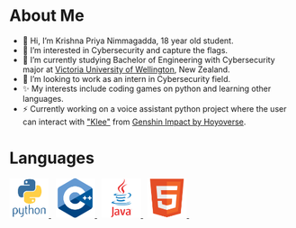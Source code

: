 # About Me

- 👋 Hi, I’m Krishna Priya Nimmagadda, 18 year old student.
- 👀 I’m interested in Cybersecurity and capture the flags.
- 🌱 I’m currently studying Bachelor of Engineering with Cybersecurity major at <a href = "https://wgtn.ac.nz/" rel = "nofollow"> Victoria University of Wellington</a>, New Zealand.
- 💞️ I’m looking to work as an intern in Cybersecurity field.
- ✨ My interests include coding games on python and learning other languages.
- ⚡ Currently working on a voice assistant python project where the user can interact with <a href = "https://genshin-impact.fandom.com/wiki/Klee" rel = "nofollow"> "Klee"</a> from <a href = "https://genshin.hoyoverse.com/en/" rel = "nofollow">Genshin Impact by Hoyoverse</a>.

# Languages 

<a target = "_blank" rel = "noopener noreferrer" href = "https://github.com/devicons/devicon/raw/master/icons/python/python-original-wordmark.svg">
<img src="https://github.com/devicons/devicon/raw/master/icons/python/python-original-wordmark.svg" title = "Python" alt = "Python" width = "70" height = "70" style = "max-width: 100%;"> 
</a>
&nbsp;

<a target = "_blank" rel = "noopener noreferrer" href = "https://github.com/devicons/devicon/raw/master/icons/cplusplus/cplusplus-original.svg">
<img src="https://github.com/devicons/devicon/raw/master/icons/cplusplus/cplusplus-original.svg" title = "C++" alt = "C++" width = "70" height = "70" style = "max-width: 100%;">
</a>
&nbsp;

<a target = "_blank" rel = "noopener noreferrer" href = "https://github.com/devicons/devicon/raw/master/icons/java/java-original-wordmark.svg">
<img src="https://github.com/devicons/devicon/raw/master/icons/java/java-original-wordmark.svg" title = "Java" alt = "Java" width = "70" height = "70" style = "max-width: 100%;">
</a>
&nbsp;

<a target = "_blank" rel = "noopener noreferrer" href = "https://github.com/devicons/devicon/raw/master/icons/html5/html5-original.svg">
<img src="https://github.com/devicons/devicon/raw/master/icons/html5/html5-original.svg" title = "HTML" alt = "HTML" width = "70" height = "70" style = "max-width: 100%;">
</a>
&nbsp;

<!---
krishnapriya-n/krishnapriya-n is a ✨ special ✨ repository because its `README.md` (this file) appears on your GitHub profile.
You can click the Preview link to take a look at your changes.
--->
